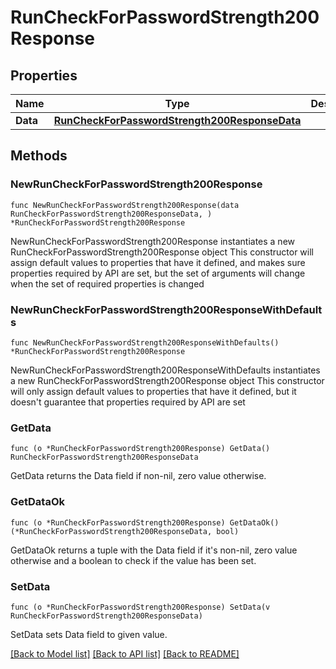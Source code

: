 # RunCheckForPasswordStrength200Response

## Properties

Name | Type | Description | Notes
------------ | ------------- | ------------- | -------------
**Data** | [**RunCheckForPasswordStrength200ResponseData**](RunCheckForPasswordStrength200ResponseData.md) |  | 

## Methods

### NewRunCheckForPasswordStrength200Response

`func NewRunCheckForPasswordStrength200Response(data RunCheckForPasswordStrength200ResponseData, ) *RunCheckForPasswordStrength200Response`

NewRunCheckForPasswordStrength200Response instantiates a new RunCheckForPasswordStrength200Response object
This constructor will assign default values to properties that have it defined,
and makes sure properties required by API are set, but the set of arguments
will change when the set of required properties is changed

### NewRunCheckForPasswordStrength200ResponseWithDefaults

`func NewRunCheckForPasswordStrength200ResponseWithDefaults() *RunCheckForPasswordStrength200Response`

NewRunCheckForPasswordStrength200ResponseWithDefaults instantiates a new RunCheckForPasswordStrength200Response object
This constructor will only assign default values to properties that have it defined,
but it doesn't guarantee that properties required by API are set

### GetData

`func (o *RunCheckForPasswordStrength200Response) GetData() RunCheckForPasswordStrength200ResponseData`

GetData returns the Data field if non-nil, zero value otherwise.

### GetDataOk

`func (o *RunCheckForPasswordStrength200Response) GetDataOk() (*RunCheckForPasswordStrength200ResponseData, bool)`

GetDataOk returns a tuple with the Data field if it's non-nil, zero value otherwise
and a boolean to check if the value has been set.

### SetData

`func (o *RunCheckForPasswordStrength200Response) SetData(v RunCheckForPasswordStrength200ResponseData)`

SetData sets Data field to given value.



[[Back to Model list]](../README.md#documentation-for-models) [[Back to API list]](../README.md#documentation-for-api-endpoints) [[Back to README]](../README.md)



